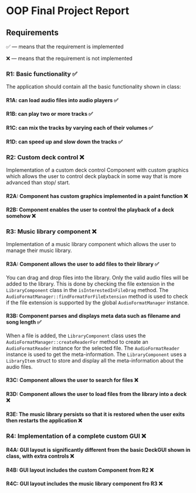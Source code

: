 # OOP Final Project Report

## Requirements

✅ — means that the requirement is implemented

❌ — means that the requirement is not implemented

### R1: Basic functionality ✅

The application should contain all the basic functionality shown in class:

#### R1A: can load audio files into audio players ✅

#### R1B: can play two or more tracks ✅ 


#### R1C: can mix the tracks by varying each of their volumes ✅


#### R1D: can speed up and slow down the tracks ✅



### R2: Custom deck control ❌

Implementation of a custom deck control Component with custom graphics which
allows the user to control deck playback in some way that is more advanced than stop/ start.

#### R2A: Component has custom graphics implemented in a paint function ❌

#### R2B: Component enables the user to control the playback of a deck somehow ❌



### R3: Music library component ❌

Implementation of a music library component which allows the user to manage their
music library.

#### R3A: Component allows the user to add files to their library ✅

You can drag and drop files into the library. Only the valid audio files will be added to the library. This is done by checking the file extension in the `LibraryComponent` class in the `isInterestedInFileDrag` method. The `AudioFormatManager::findFormatForFileExtension` method is used to check if the file extension is supported by the global `AudioFormatManager` instance.

#### R3B: Component parses and displays meta data such as filename and song length ✅

When a file is added, the `LibraryComponent` class uses the `AudioFormatManager::createReaderFor` method to create an `AudioFormatReader` instance for the selected file. The `AudioFormatReader` instance is used to get the meta-information. The `LibraryComponent` uses a `LibraryItem` struct to store and display all the meta-information about the audio files.

#### R3C: Component allows the user to search for files ❌

#### R3D: Component allows the user to load files from the library into a deck ❌

#### R3E: The music library persists so that it is restored when the user exits then restarts the application ❌


### R4: Implementation of a complete custom GUI ❌

#### R4A: GUI layout is significantly different from the basic DeckGUI shown in class, with extra controls ❌

#### R4B: GUI layout includes the custom Component from R2 ❌

#### R4C: GUI layout includes the music library component fro R3 ❌
